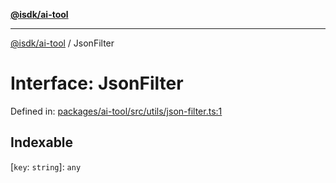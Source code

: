 [**@isdk/ai-tool**](../README.md)

***

[@isdk/ai-tool](../globals.md) / JsonFilter

# Interface: JsonFilter

Defined in: [packages/ai-tool/src/utils/json-filter.ts:1](https://github.com/isdk/ai-tool.js/blob/077730e62e6c723611b64a587e36b69766741af4/src/utils/json-filter.ts#L1)

## Indexable

\[`key`: `string`\]: `any`
